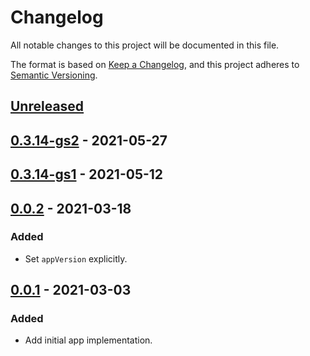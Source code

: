 # Changelog

All notable changes to this project will be documented in this file.

The format is based on [Keep a Changelog](https://keepachangelog.com/en/1.0.0/),
and this project adheres to [Semantic Versioning](https://semver.org/spec/v2.0.0.html).

## [Unreleased]

## [0.3.14-gs2] - 2021-05-27

## [0.3.14-gs1] - 2021-05-12

## [0.0.2] - 2021-03-18

### Added

- Set `appVersion` explicitly.

## [0.0.1] - 2021-03-03

### Added

- Add initial app implementation.


[Unreleased]: https://github.com/giantswarm/cluster-api-core-app/compare/v0.3.14-gs2...HEAD
[0.3.14-gs2]: https://github.com/giantswarm/cluster-api-core-app/compare/v0.3.14-gs1...v0.3.14-gs2
[0.3.14-gs1]: https://github.com/giantswarm/cluster-api-core-app/compare/v0.0.2...v0.3.14-gs1
[0.0.2]: https://github.com/giantswarm/cluster-api-core-app/compare/v0.0.1...v0.0.2
[0.0.1]: https://github.com/giantswarm/cluster-api-core-app/releases/tag/v0.0.1
